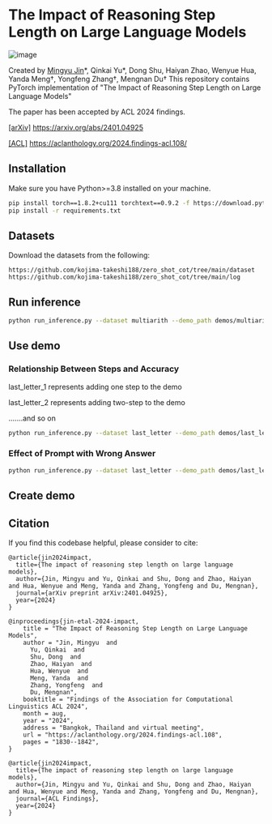 # The Impact of Reasoning Step Length on Large Language Models
![image](intro.png)

Created by [Mingyu Jin]()\*, Qinkai Yu\*, Dong Shu, Haiyan Zhao, Wenyue Hua, Yanda Meng†, Yongfeng Zhang†, Mengnan Du†
This repository contains PyTorch implementation of "The Impact of Reasoning Step Length on Large Language Models"

The paper has been accepted by ACL 2024 findings. 

[[arXiv]](https://arxiv.org/abs/2401.04925) https://arxiv.org/abs/2401.04925

[[ACL]](https://aclanthology.org/2024.findings-acl.108/) https://aclanthology.org/2024.findings-acl.108/

## Installation
Make sure you have Python>=3.8 installed on your machine.

```bash
pip install torch==1.8.2+cu111 torchtext==0.9.2 -f https://download.pytorch.org/whl/lts/1.8/torch_lts.html
pip install -r requirements.txt
```
## Datasets 
Download the datasets from the following:
```
https://github.com/kojima-takeshi188/zero_shot_cot/tree/main/dataset
https://github.com/kojima-takeshi188/zero_shot_cot/tree/main/log
```
## Run inference
```bash
python run_inference.py --dataset multiarith --demo_path demos/multiarith --output_dir experiment/multiarith
```
## Use demo 
### Relationship Between Steps and Accuracy
last_letter_1 represents adding one step to the demo

last_letter_2 represents adding two-step to the demo


.......and so on

```bash
python run_inference.py --dataset last_letter --demo_path demos/last_letter_1 --output_dir experiment/last_letters_1 #1 represent the number of add step
```

### Effect of Prompt with Wrong Answer
```bash
python run_inference.py --dataset last_letter --demo_path demos/last_letters_false --output_dir experiment/last_letters_false
```
## Create demo


## Citation 
If you find this codebase helpful, please consider to cite:
```
@article{jin2024impact,
  title={The impact of reasoning step length on large language models},
  author={Jin, Mingyu and Yu, Qinkai and Shu, Dong and Zhao, Haiyan and Hua, Wenyue and Meng, Yanda and Zhang, Yongfeng and Du, Mengnan},
  journal={arXiv preprint arXiv:2401.04925},
  year={2024}
}

@inproceedings{jin-etal-2024-impact,
    title = "The Impact of Reasoning Step Length on Large Language Models",
    author = "Jin, Mingyu  and
      Yu, Qinkai  and
      Shu, Dong  and
      Zhao, Haiyan  and
      Hua, Wenyue  and
      Meng, Yanda  and
      Zhang, Yongfeng  and
      Du, Mengnan",
    booktitle = "Findings of the Association for Computational Linguistics ACL 2024",
    month = aug,
    year = "2024",
    address = "Bangkok, Thailand and virtual meeting",
    url = "https://aclanthology.org/2024.findings-acl.108",
    pages = "1830--1842",
}

@article{jin2024impact,
  title={The impact of reasoning step length on large language models},
  author={Jin, Mingyu and Yu, Qinkai and Shu, Dong and Zhao, Haiyan and Hua, Wenyue and Meng, Yanda and Zhang, Yongfeng and Du, Mengnan},
  journal={ACL Findings},
  year={2024}
}
```
